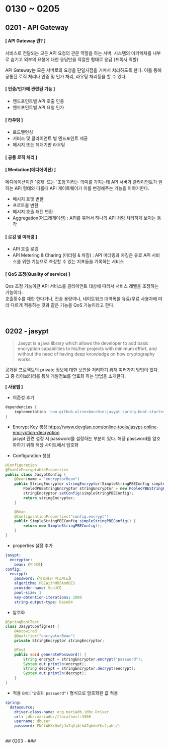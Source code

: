 # 0130 ~ 0205

## 0201 - API Gateway
#### **[ API Gateway 란? ]**
서비스로 전달되는 모든 API 요청의 관문 역할을 하는 서버. 시스템의 아키텍처를 내부로 숨기고 외부의 요청에 대한 응답만을 적절한 형태로 응답 (프록시 역할)

API Gateway는 모든 서버로의 요청을 단일지점을 거쳐서 처리하도록 한다. 이를 통해 공통된 로직 처리나 인증 및 인가 처리, 라우팅 처리등을 할 수 있다.

#### **[ 인증/인가에 관련된 기능 ]**
- 엔드포인트별 API 호출 인증
- 엔드포인트별 API 요청 인가

#### **[ 라우팅 ]**
- 로드밸런싱
- 서비스 및 클라이언트 별 엔드포인트 제공
- 메시지 또는 헤더기반 라우팅

#### **[ 공통 로직 처리 ]**

#### **[ Mediation(메디에이션) ]**
메디에이션이란 '중재' 또는 '조정'이라는 의미를 가지는데 API 서버가 클라이언트가 원하는 API 형태와 다를때 API 게이트웨이가 이를 변경해주는 기능을 이야기한다.

- 메시지 포맷 변환
- 프로토콜 변환
- 메시지 호출 패턴 변환
- Aggregation(어그레게이션) : API를 묶어서 하나의 API 처럼 처리하게 보이는 동작

#### **[ 로깅 및 미터링 ]**
- API 호출 로깅
- API Metering & Charing (미터링 & 차징) : API 미터링과 차징은 유료 API 서비스를 위한 기능으로 측정할 수 있는 지표들을 기록하는 서비스

#### **[ QoS 조정(Quality of service) ]**
Qos 조정 기능이란 API 서비스를 클라이언트 대상에 따라서 서비스 레벨을 조정하는 기능이다.  
호출횟수를 제한 한다거나, 전송 용량이나, 네이트워크 대역폭을 유료/무료 사용자에 따라 다르게 적용하는 것과 같은 기능을 QoS 기능이라고 한다.

<br>

## 0202 - jasypt
> Jasypt is a java library which allows the developer to add basic encryption capabilities to his/her projects with minimum effort, and without the need of having deep knowledge on how cryptography works.

공개된 프로젝트의 private 정보에 대한 보안을 처리하기 위해 여러가지 방법이 있다. 그 중 라이브러리를 통해 개발정보를 암호화 하는 방법을 소개한다.

**[ 사용법 ]**
- 의존성 추가
```gradle
dependencies {
	implementation 'com.github.ulisesbocchio:jasypt-spring-boot-starter'
}
```

- Encrypt Key 생성
https://www.devglan.com/online-tools/jasypt-online-encryption-decryption  
jasypt 관련 설정 시 password를 설정하는 부분이 있다. 해당 password를 암호화하기 위해 해당 사이트에서 암호화

- Configuration 생성
```java
@Configuration
@EnableEncryptableProperties
public class JasyptConfig {
    @Bean(name = "encryptorBean")
    public StringEncryptor stringEncryptor(SimpleStringPBEConfig simpleStringPBEConfig) {
        PooledPBEStringEncryptor stringEncryptor = new PooledPBEStringEncryptor();
        stringEncryptor.setConfig(simpleStringPBEConfig);
        return stringEncryptor;
    }

    @Bean
    @ConfigurationProperties("config.encrypt")
    public SimpleStringPBEConfig simpleStringPBEConfig() {
        return new SimpleStringPBEConfig();
    }
}
```

- properties 설정 추가
```yml
jasypt:
  encryptor:
    bean: {빈이름}
config:
  encrypt:
    password: {암호화된 패스워드}
    algorithm: PBEWithMD5AndDES
    provider-name: SunJCE
    pool-size: 1
    key-obtention-iterations: 1000
    string-output-type: base64
```

- 암호화
```java
@SpringBootTest
class JasyptConfigTest {
    @Autowired
    @Qualifier("encryptorBean")
    private StringEncryptor stringEncryptor;

    @Test
    public void generatePassword() {
        String encrypt = stringEncryptor.encrypt("password");
        System.out.println(encrypt);
        String decrypt = stringEncryptor.decrypt(encrypt);
        System.out.println(decrypt);
    }
}
```

- 적용
`ENC("암호화 password")` 형식으로 암호화된 값 적용

```yml
spring:
  datasource:
    driver-class-name: org.mariadb.jdbc.Driver
    url: jdbc:mariadb://localhost:3306
    username: dbuser
    password: ENC(WHXxOvGjJa7qXjALhA7ghdoYksJjabL/)
```

<br>
## 0203 - 
### 